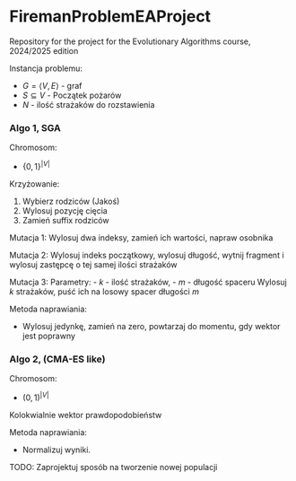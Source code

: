 # FiremanProblemEAProject
Repository for the project for the Evolutionary Algorithms course, 2024/2025 edition


Instancja problemu:
- $G = \langle V, E\rangle$ - graf
- $S\subseteq V$ - Początek pożarów
- $N$ - ilość strażaków do rozstawienia


### Algo 1, SGA
Chromosom:
- $\{0,1\}^{|V|}$

Krzyżowanie:
1. Wybierz rodziców (Jakoś)
2. Wylosuj pozycję cięcia
3. Zamień suffix rodziców 

Mutacja 1:
Wylosuj dwa indeksy, zamień ich wartości, napraw osobnika

Mutacja 2:
Wylosuj indeks początkowy, wylosuj długość, wytnij fragment i wylosuj zastępcę
o tej samej ilości strażaków

Mutacja 3:
Parametry:
    - $k$ - ilość strażaków,
    - $m$ - długość spaceru
Wylosuj $k$ strażaków, puść ich na losowy spacer długości $m$

Metoda naprawiania:
- Wylosuj jedynkę, zamień na zero, powtarzaj do momentu, gdy wektor jest poprawny

### Algo 2, (CMA-ES like)
Chromosom:
- $(0,1)^{|V|}$

Kolokwialnie wektor prawdopodobieństw

Metoda naprawiania:
- Normalizuj wyniki.


TODO: Zaprojektuj sposób na tworzenie nowej populacji

